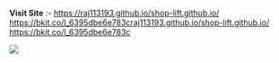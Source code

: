 **Visit Site**	:- https://raj113193.github.io/shop-lift.github.io/
https://bkit.co/l_6395dbe6e783craj113193.github.io/shop-lift.github.io/
https://bkit.co/l_6395dbe6e783c

<img src="https://bkit.co/w_639436709c586.gif" />
